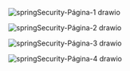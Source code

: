 ![springSecurity-Página-1 drawio](https://github.com/carloshenriquefs/spring-security/assets/54969405/64ed4a63-0328-4f1f-95cc-671b0c12f56a)


![springSecurity-Página-2 drawio](https://github.com/carloshenriquefs/spring-security/assets/54969405/bc308156-114e-41f1-80e5-6abe13c88d07)


![springSecurity-Página-3 drawio](https://github.com/carloshenriquefs/spring-security/assets/54969405/e7c296c4-e6bb-4174-ad52-08748632d3b8)


![springSecurity-Página-4 drawio](https://github.com/carloshenriquefs/spring-security/assets/54969405/e0431da0-a020-49ca-8f3b-35094f47ce50)
